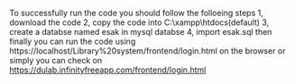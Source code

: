 To successfully run the code you should follow the folloeing steps
1, download the code
2, copy the code into C:\xampp\htdocs(default)
3, create a databse named esak in mysql databse
4, import esak.sql
then finally you can run the code using  https://localhost/Library%20system/frontend/login.html  on the browser
or simply you can check  on https://dulab.infinityfreeapp.com/frontend/login.html
